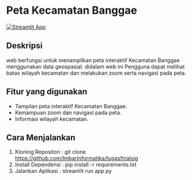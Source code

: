 # Peta Kecamatan Banggae

[![Streamlit App](https://static.streamlit.io/badges/streamlit_badge_black_white.svg)](https://imbarinformatika-tugasfinalsig-app-kpwddt.streamlit.app/)  

## Deskripsi
web berfungsi untuk menampilkan peta interaktif Kecamatan Banggae menggunakan data geospasial. didalam web ini Pengguna dapat melihat batas wilayah kecamatan dan melakukan zoom serta navigasi pada peta.

## Fitur yang digunakan
* Tampilan peta interaktif Kecamatan Banggae.
* Kemampuan zoom dan navigasi pada peta.
* Informasi wilayah kecamatan.

## Cara Menjalankan
1. Kloning Repositori : git clone https://github.com/ImbarInformatika/tugasfinalsig
2. Install Dependensi : pip install -r requirements.txt
3. Jalankan Aplikasi : streamlit run app.py
